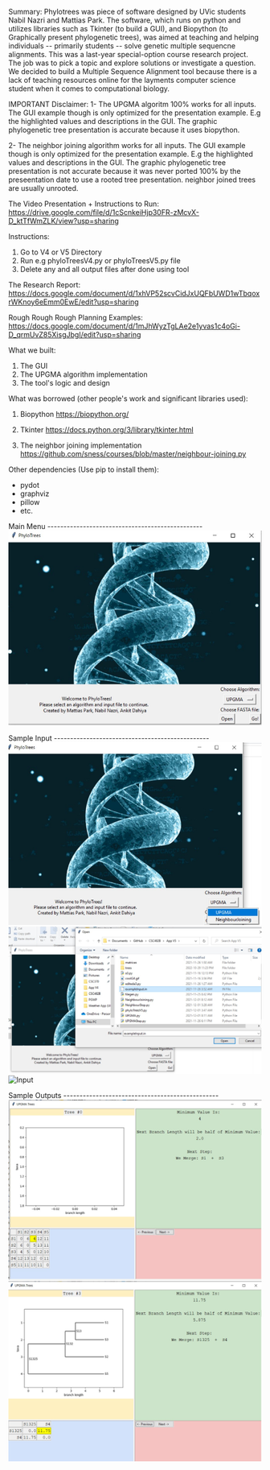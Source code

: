 Summary:
Phylotrees was piece of software designed by UVic students Nabil Nazri and Mattias Park. The software, which runs on python and utilizes libraries such as Tkinter (to build a GUI), and Biopython (to Graphically present phylogenetic trees), was aimed at teaching and helping individuals -- primarily students -- solve genetic multiple sequencne alignments. This was a last-year special-option course research project. The job was to pick a topic and explore solutions or investigate a question. We decided to build a Multiple Sequence Alignment tool because there is a lack of teaching resources online for the layments computer science student when it comes to computational biology.


IMPORTANT Disclaimer:
1-
The UPGMA algoritm 100% works for all inputs. 
The GUI example though is only optimized for the presentation example. E.g the highlighted values and descriptions in the GUI. 
The graphic phylogenetic tree presentation is accurate because it uses biopython.

2-
The neighbor joining algorithm works for all inputs.
The GUI example though is only optimized for the presentation example. E.g the highlighted values and descriptions in the GUI. 
The graphic phylogenetic tree presentation is not accurate because it was never ported 100% by the preseentation date to use a rooted tree presentation. neighbor joined trees are usually unrooted.


The Video Presentation + Instructions to Run:
https://drive.google.com/file/d/1cScnkeiHjp30FR-zMcvX-D_ktTfWmZLK/view?usp=sharing

Instructions:
1) Go to V4 or V5 Directory
2) Run e.g phyloTreesV4.py or phyloTreesV5.py file
3) Delete any and all output files after done using tool


The Research Report:
https://docs.google.com/document/d/1xhVP52scvCidJxUQFbUWD1wTbqoxrWKnoy6eEmm0EwE/edit?usp=sharing

Rough Rough Rough Planning Examples:
https://docs.google.com/document/d/1mJhWyzTgLAe2e1yvas1c4oGi-D_qrmUvZ85XisgJbgI/edit?usp=sharing


What we built:
1) The GUI
2) The UPGMA algorithm implementation
3) The tool's logic and design


What was borrowed (other people's work and significant libraries used):


1) Biopython
https://biopython.org/

2) Tkinter
https://docs.python.org/3/library/tkinter.html

3) The neighbor joining implementation
https://github.com/sness/courses/blob/master/neighbour-joining.py

Other dependencies (Use pip to install them):
- pydot
- graphviz
- pillow
- etc.


Main Menu ------------------------------------------------
![Menu](https://github.com/Nabildexter/CSC482B/blob/main/MainMenuSample.jpg?raw=true)

Sample Input ------------------------------------------------
![Input](https://github.com/Nabildexter/CSC482B/blob/main/MainMenuOptions.jpg?raw=true)
![Input](https://github.com/Nabildexter/CSC482B/blob/main/ChooseInput.jpg?raw=true)
![Input](hhttps://github.com/Nabildexter/CSC482B/blob/main/SampleInput.jpg?raw=true)


Sample Outputs ------------------------------------------------
![Output](https://github.com/Nabildexter/CSC482B/blob/main/Output1.jpg?raw=true)
![Output](https://github.com/Nabildexter/CSC482B/blob/main/Output2.jpg?raw=true)